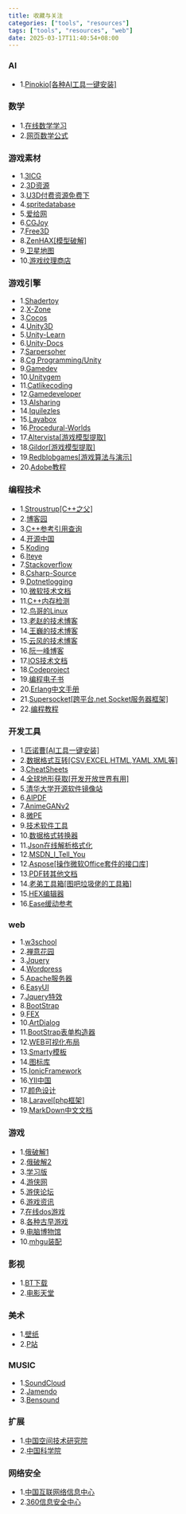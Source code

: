 ```yaml
---
title: 收藏与关注
categories: ["tools", "resources"]
tags: ["tools", "resources", "web"]
date: 2025-03-17T11:40:54+08:00
---
```


### AI

- 1.[Pinokio[各种AI工具一键安装]](https://pinokio.computer/)

### 数学

- 1.[在线数学学习](https://textbooks.math.gatech.edu/)
- 2.[网页数学公式](https://www.mathjax.org/)

### 游戏素材

- 1.[3ICG](https://iiicg.com/)
- 2.[3D资源](https://polyhaven.com/zh)
- 3.[U3D付费资源免费下](https://unityassetcollection.com/)
- 4.[spritedatabase](https://spritedatabase.net/)
- 5.[爱给网](https://www.aigei.com/)
- 6.[CGJoy](https://www.cgjoy.com/)
- 7.[Free3D](https://free3d.com/)
- 8.[ZenHAX[模型破解]](https://zenhax.com/index.php.html)
- 9.[卫星地图](http://www.terrainmap.com/)
- 10.[游戏纹理商店](https://polyhaven.com/textures)

### 游戏引擎

- 1.[Shadertoy](https://www.shadertoy.com/)
- 2.[X-Zone](https://www.mvps.org/directx/)
- 3.[Cocos](https://www.cocos.com/)
- 4.[Unity3D](https://unity.com/)
- 5.[Unity-Learn](https://unity.com/learn)
- 6.[Unity-Docs](https://docs.unity3d.com/ScriptReference/index.html)
- 7.[Sarpersoher](https://www.sarpersoher.com/)
- 8.[Cg Programming/Unity](https://en.wikibooks.org/wiki/Cg_Programming/Unity)
- 9.[Gamedev](https://gamedev.stackexchange.com/)
- 10.[Unitygem](https://unitygem.wordpress.com/)
- 11.[Catlikecoding](https://catlikecoding.com/unity/tutorials/)
- 12.[Gamedeveloper](https://www.gamedeveloper.com/)
- 13.[AIsharing](http://www.aisharing.com/)
- 14.[Iquilezles](https://iquilezles.org/)
- 15.[Layabox](https://www.layabox.com/)
- 16.[Procedural-Worlds](https://www.procedural-worlds.com/)
- 17.[Altervista[游戏模型提取]](https://aluigi.altervista.org/quickbms.htm)
- 18.[Gildor[游戏模型提取]](https://www.gildor.org/)
- 19.[Redblobgames[游戏算法与演示]](https://www.redblobgames.com/)
- 20.[Adobe教程](https://www.adobe.com/learn)

### 编程技术

- 1.[Stroustrup[C++之父]](https://www.stroustrup.com/)
- 2.[博客园](https://www.cnblogs.com/)
- 3.[C++参考引用查询](https://zh.cppreference.com/w/%E9%A6%96%E9%A1%B5)
- 4.[开源中国](https://www.oschina.net/)
- 5.[Koding](https://www.koding.com/)
- 6.[Iteye](https://www.iteye.com/)
- 7.[Stackoverflow](https://stackoverflow.com/)
- 8.[Csharp-Source](https://csharp-source.net/)
- 9.[Dotnetlogging](http://www.dotnetlogging.com/)
- 10.[微软技术文档](https://learn.microsoft.com/zh-cn/docs/)
- 11.[C++内存检测](https://valgrind.org/docs/manual/manual.html)
- 12.[鸟哥的Linux](https://linux.vbird.org/)
- 13.[老赵的技术博客](http://blog.zhaojie.me/)
- 14.[王巍的技术博客](https://onevcat.com/)
- 15.[云风的技术博客](https://blog.codingnow.com/)
- 16.[阮一峰博客](https://www.ruanyifeng.com/home.html)
- 17.[IOS技术文档](https://developer.apple.com/documentation)
- 18.[Codeproject](https://www.codeproject.com/)
- 19.[编程电子书](https://goalkicker.com/)
- 20.[Erlang中文手册](https://erldoc.com/)
- 21.[Supersocket[跨平台.net Socket服务器框架]](https://www.supersocket.net/)
- 22.[编程教程](https://aquadzn.github.io/learn-x-by-doing-y/)

### 开发工具

- 1.[匹诺曹[AI工具一键安装]](https://pinokio.computer/)
- 2.[数据格式互转[CSV,EXCEL,HTML,YAML,XML等]](https://www.convertcsv.com/)
- 3.[CheatSheets](https://lecoupa.github.io/awesome-cheatsheets/)
- 4.[全球地形获取[开发开放世界有用]](https://portal.opentopography.org/login)
- 5.[清华大学开源软件镜像站](https://mirrors.tuna.tsinghua.edu.cn/)
- 6.[AIPDF](https://www.chatpdf.com/zh)
- 7.[AnimeGANv2](https://huggingface.co/spaces/akhaliq/AnimeGANv2)
- 8.[微PE](https://www.wepe.com.cn/)
- 9.[技术软件工具](https://www.nirsoft.net/)
- 10.[数据格式转换器](https://shancarter.github.io/mr-data-converter/)
- 11.[Json在线解析格式化](https://www.bejson.com/)
- 12.[MSDN_I_Tell_You](https://msdn.itellyou.cn/)
- 12.[Aspose[操作微软Office套件的接口库]](https://releases.aspose.com/)
- 13.[PDF转其他文档](https://www.ilovepdf.com/)
- 14.[老弟工具箱[图吧垃圾佬的工具箱]](https://ldt.pc.wiki/)
- 15.[HEX编辑器](https://hexed.it/)
- 16.[Ease缓动参考](https://easings.net/)

### web

- 1.[w3school](https://www.w3school.com.cn/)
- 2.[禅意花园](https://www.csszengarden.com/)
- 3.[Jquery](https://learn.jquery.com/)
- 4.[Wordpress](https://wordpress.org/)
- 5.[Apache服务器](https://www.apachelounge.com/)
- 6.[EasyUI](https://www.jeasyui.com/)
- 7.[Jquery特效](https://www.jq22.com/)
- 8.[BootStrap](https://www.bootcss.com/)
- 9.[FEX](https://fex-team.github.io/)
- 10.[ArtDialog](https://aui.github.io/artDialog/doc/index.html)
- 11.[BootStrap表单构造器](https://www.bootcss.com/p/bootstrap-form-builder/)
- 12.[WEB可视化布局](https://www.bootcss.com/p/layoutit/)
- 13.[Smarty模板](https://www.smarty.net/docs/en/)
- 14.[图标库](https://www.iconfont.cn/)
- 15.[IonicFramework](https://ionicframework.com/docs)
- 16.[YII中国](https://www.yiichina.com/)
- 17.[颜色设计](http://colrd.com/)
- 18.[Laravel[php框架]](https://www.golaravel.com/)
- 19.[MarkDown中文文档](https://markdown-zh.readthedocs.io/en/latest/)

### 游戏

- 1.[俄破解1](https://rutracker.net/forum/index.php)
- 2.[俄破解2](https://repack-byrutor.org/)
- 3.[学习版](https://www.freegamesdl.net/)
- 4.[游侠网](https://www.ali213.net/)
- 5.[游侠论坛](https://game.ali213.net/)
- 6.[游戏资讯](https://www.gameres.com/)
- 7.[在线dos游戏](https://dos.zczc.cz/)
- 8.[各种古早游戏](https://www.famicn.com/)
- 9.[电脑博物馆](https://www.compumuseum.com/)
- 10.[mhgu装配](https://mhxx.wiki-db.com/sim/)

### 影视

- 1.[BT下载](https://www.1lou.me/)
- 2.[电影天堂](http://www.dytt8.net/index.htm)

### 美术

- 1.[壁纸](https://wallhaven.cc/)
- 2.[P站](https://www.pixiv.net/)

### MUSIC

- 1.[SoundCloud](https://soundcloud.com/)
- 2.[Jamendo](https://www.jamendo.com/)
- 3.[Bensound](https://www.bensound.com/)

### 扩展

- 1.[中国空间技术研究院](https://www.cast.cn/)
- 2.[中国科学院](https://www.cas.cn/)

### 网络安全

- 1.[中国互联网络信息中心](https://www.cnnic.net.cn/)
- 2.[360信息安全中心](https://isc.360.com/new/)
